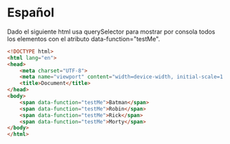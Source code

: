 # Español
Dado el siguiente html usa querySelector para mostrar por consola todos los elementos con el atributo data-function="testMe".

```html
<!DOCTYPE html>
<html lang="en">
<head>
    <meta charset="UTF-8">
    <meta name="viewport" content="width=device-width, initial-scale=1.0">
    <title>Document</title>
</head>
<body>
    <span data-function="testMe">Batman</span>
    <span data-function="testMe">Robin</span>
    <span data-function="testMe">Rick</span>
    <span data-function="testMe">Morty</span>
</body>
</html>
```
